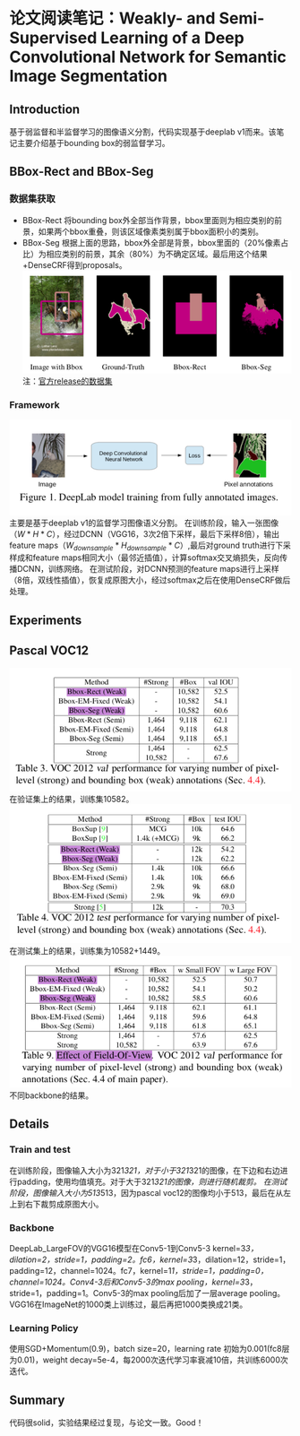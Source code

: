 # 论文阅读笔记：Weakly- and Semi-Supervised Learning of a Deep Convolutional Network for Semantic Image Segmentation

## Introduction
基于弱监督和半监督学习的图像语义分割，代码实现基于deeplab v1而来。该笔记主要介绍基于bounding box的弱监督学习。

## BBox-Rect and BBox-Seg
### 数据集获取
* BBox-Rect
将bounding box外全部当作背景，bbox里面则为相应类别的前景，如果两个bbox重叠，则该区域像素类别属于bbox面积小的类别。
* BBox-Seg
根据上面的思路，bbox外全部是背景，bbox里面的（20%像素占比）为相应类别的前景，其余（80%）为不确定区域。最后用这个结果+DenseCRF得到proposals。
![bbox_datasets](./bbox_dataset.png)
注：[官方release的数据集](http://liangchiehchen.com/projects/Datasets.html)

### Framework
![framework](./framework.png)
主要是基于deeplab v1的监督学习图像语义分割。
在训练阶段，输入一张图像（$W*H*C$），经过DCNN（VGG16，3次2倍下采样，最后下采样8倍），输出feature maps（$W_{downsample}*H_{downsample}*C$）,最后对ground truth进行下采样成和feature maps相同大小（最邻近插值），计算softmax交叉熵损失，反向传播DCNN，训练网络。
在测试阶段，对DCNN预测的feature maps进行上采样（8倍，双线性插值），恢复成原图大小，经过softmax之后在使用DenseCRF做后处理。

## Experiments
## Pascal VOC12
![experiments1](./experiments1.png)
在验证集上的结果，训练集10582。
![experiments2](./experiments2.png)
在测试集上的结果，训练集为10582+1449。
![experiments3](./experiments3.png)
不同backbone的结果。
## Details
### Train and test
在训练阶段，图像输入大小为321*321，对于小于321*321的图像，在下边和右边进行padding，使用均值填充。对于大于321*321的图像，则进行随机裁剪。
在测试阶段，图像输入大小为513*513，因为pascal voc12的图像均小于513，最后在从左上到右下裁剪成原图大小。

### Backbone
DeepLab_LargeFOV的VGG16模型在Conv5-1到Conv5-3 kernel=3*3，dilation=2，stride=1，padding=2。fc6，kernel=3*3，dilation=12，stride=1，padding=12，channel=1024。fc7，kernel=1*1，stride=1，padding=0，channel=1024。Conv4-3后和Conv5-3的max pooling，kernel=3*3，stride=1，padding=1。Conv5-3的max pooling后加了一层average pooling。
VGG16在ImageNet的1000类上训练过，最后再把1000类换成21类。

### Learning Policy
使用SGD+Momentum(0.9)，batch size=20，learning rate 初始为0.001(fc8层为0.01)，weight decay=5e-4，每2000次迭代学习率衰减10倍，共训练6000次迭代。

## Summary
代码很solid，实验结果经过复现，与论文一致。Good！


